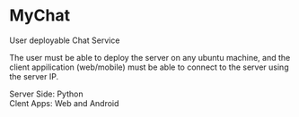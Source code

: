 # MyChat
User deployable Chat Service

The user must be able to deploy the server on any ubuntu machine, and the client appilication (web/mobile) must be able to connect to the server using the server IP. <br>

Server Side: Python <br>
Clent Apps: Web and Android <br>
